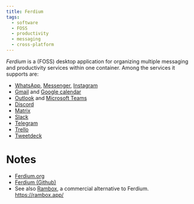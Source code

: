 ```yaml
---
title: Ferdium
tags:
  - software
  - FOSS
  - productivity
  - messaging
  - cross-platform
---
```


*Ferdium* is a (FOSS) desktop application for organizing multiple messaging and productivity services within one container. 
Among the services it supports are:  
-  [WhatsApp](WhatsApp), [Messenger](Messenger), [Instagram](Instagram)
- [Gmail](Gmail) and [Google calendar](Google%20calendar)
- [Outlook](Outlook) and [Microsoft Teams](Microsoft%20Teams)
- [Discord](Discord)
- [Matrix](Matrix)
- [Slack](Slack)
- [Telegram](Telegram)
- [Trello](Trello)
- [Tweetdeck](Tweetdeck)

# Notes 
- [Ferdium.org](https://ferdium.org/)
- [Ferdium (Github)](https://github.com/ferdium/ferdium-app)
- See also [Rambox](Rambox), a commercial alternative to Ferdium. https://rambox.app/